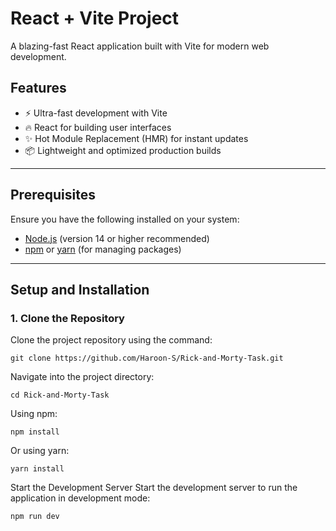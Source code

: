 # React + Vite Project

A blazing-fast React application built with Vite for modern web development.

## Features
- ⚡ Ultra-fast development with Vite
- 🔥 React for building user interfaces
- ✨ Hot Module Replacement (HMR) for instant updates
- 📦 Lightweight and optimized production builds

---

## Prerequisites
Ensure you have the following installed on your system:
- [Node.js](https://nodejs.org/) (version 14 or higher recommended)
- [npm](https://www.npmjs.com/) or [yarn](https://yarnpkg.com/) (for managing packages)

---

## Setup and Installation

### 1. Clone the Repository
Clone the project repository using the command:

```git clone https://github.com/Haroon-S/Rick-and-Morty-Task.git```

Navigate into the project directory:

```cd Rick-and-Morty-Task```

Using npm:

```npm install```


Or using yarn:

```yarn install```


Start the Development Server
Start the development server to run the application in development mode:

```npm run dev```
